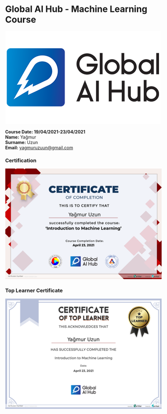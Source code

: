 # Global AI Hub - Machine Learning Course 
![all_text_here](img/logo.png)

**Course Date: 19/04/2021-23/04/2021** <br>
**Name:** Yağmur <br>
**Surname:** Uzun <br>
**Email:** yagmuruzuun@gmail.com  

### Certification
![](img/46091640681264.png)

### Top Learner Certificate
![](img/08437788809288.png)
